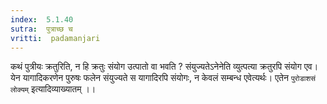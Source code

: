 ```yaml
---
index:  5.1.40
sutra:  पुत्राच्छ च
vritti:  padamanjari
---
```


कथं पुत्रीयः क्रतुरिति, न हि क्रतुः संयोग उत्पातो वा भवति ? संयुज्यतेऽनेनेति व्युत्पत्या क्रतुरपि संयोग एव। येन यागादिकरणेन पुरुषः फलेन संयुज्यते स यागादिरपि संयोगः, न केवलं सम्बन्ध एवेत्यर्थः। एतेन `पुरोडाशसं लोक्यम्` इत्यादिव्याख्यातम् ।।

